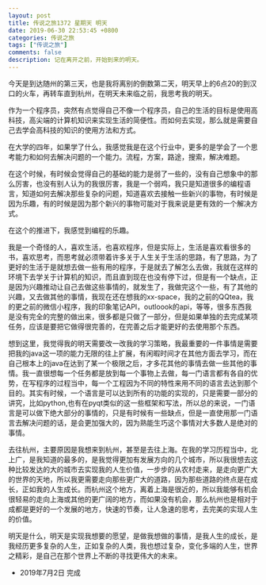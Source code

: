 ```yaml
---
layout: post
title: 传说之旅1372 星期天 明天 
date: 2019-06-30 22:53:45 +0800 
categories: 传说之旅 
tags: ["传说之旅"]
comments: false
description: 记在离开之前，开始到来的明天。
---
```

今天是到达随州的第三天，也是我将离别的倒数第二天，明天早上的6点20的到汉口的火车，再转车直到杭州，在明天未来临之前，我思考我的明天。

作为一个程序员，突然有点觉得自己不像一个程序员，自己的生活的目标是使用高科技，高尖端的计算机知识来实现生活的简便性。而如何去实现，那么就是需要自己去学会高科技的知识的使用方法和方式。

在大学的四年，如果学了什么，我感觉我是在这个行业中，更多的是学会了一个思考能力和如何去解决问题的一个能力。流程，方案，路途，搜索，解决难题。

在这个时候，有时候会觉得自己的基础的能力是弱了一些的，没有自己想象中的那么厉害，也没有别人认为的我很厉害，我是一个弱鸡，我只是知道很多的编程语言，知道如何去解决那些复杂的问题，知道喜欢去接触一些新兴的事物，有时候是因为乐趣，有的时候是因为那个新兴的事物可能对于我来说是更有效的一个解决方式。

在这个的推进下，我感觉到编程的乐趣。

我是一个奇怪的人，喜欢生活，也喜欢程序，但是实际上，生活是喜欢看很多的书，喜欢思考，而思考就必须带着许多关于人生关于生活的思路，有了思路，为了更好的生活于是就想去做一些有用的程序，于是就去了解怎么去做，我就在这样的环境下去学关于计算机的知识，而且直到现在也没有停下过，但是有一个缺点，正是因为兴趣推动让自己去做这些事情的，就发生了，我做完这个一些，有了其他的兴趣，又去做其他的事情，我现在还在想我的xx-space，我的之前的QQtea，我的更之前的微信小程序，我的印象笔记API，outloook的api，等等，很多东西我是没有完全的完整的做出来，很多都是只做了一部分，但是如果单独的去完成某项任务，应该是要把它做得很完善的，在完善之后才能更好的去使用那个东西。

想到这里，我觉得我的明天需要改一改我的学习策略，我最重要的一件事情是需要把我的java这一项的能力无限的往上扩展，有闲暇时间才在其他方面去学习，而在自己根本上的java在达到了某一个极限之后，才多花其他的事情去做一些其他的事情。我一直很想每一个任务都是放到每一个事物上去做，每一门语言都有各自的优势，在写程序的过程当中，每一个工程因为不同的特性来用不同的语言去达到那个目的。其实有时候，一个语言是可以达到所有的功能的实现的，只是需要一部分的讲究，比如python,也有在pyqt类似的这一些框架和写法，所以总的来说，一门语言是可以做下绝大部分的事情的，只是有时候有一些缺点，但是一直使用那一门语言去解决问题的话，是会更加强大的，因为熟能生巧这个事情对大多数人是绝对的事情。

去往杭州，主要原因是我想来到杭州，甚至是去往上海。在我的学习历程当中，北上广，是我知道的最多的，是我觉得更加有发展方向的几个城市，所以我很想去这种比较发达的大的城市去实现我的人生价值，一步步的从农村走来，是走向更广大的世界的天地，所以我更需要走向那些更广大的道路，因为那些道路的终点是在成长，正如我的人生成长。而杭州这个地方，离着上海是很近的，所以我能够有机会很轻易的走向上海或其他的更广阔的地方，而如果没有机会，那么杭州也是相对于成都是更好的一个发展的地方，快速的节奏，让人急速的思考，去完美的实现人生的价值。

明天是什么，明天是实现我想要的愿望，是做我想做的事情，是我人生的成长，是我经历更多复杂的人生，正如复杂的人类，我也想过复杂，变化多端的人生，世界之精彩，是自己在那个世界上不断的寻找更伟大的未来。


- 2019年7月2日 完成